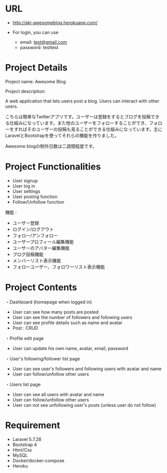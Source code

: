 # URL
* http://aki-awesomeblog.herokuapp.com/

* For login, you can use
    * email: test@gmail.com
    * password: testtest

# Project Details
Project name: Awesome Blog

Project description: 

A web application that lets users post a blog. Users can interact with other users. 

こちらは簡単なTwitterアプリです。ユーザーは登録をするとブログを投稿できる仕組みになっています。また他のユーザーをフォローすることができ、フォローをすればそのユーザーの投稿も見ることができる仕組みになっています。主にLaravelとBootstrapを使ってそれらの機能を作りました。

Awesome blogの制作日数は二週間程度です。

# Project Functionalities
* User signup
* User log in
* User settings
* User posting function
* Follow/Unfollow function

機能 :

* ユーザー登録
* ログイン/ログアウト
* フォロー/アンフォロー
* ユーザープロフィール編集機能
* ユーザーのアバター編集機能
* ブログ投稿機能
* メンバーリスト表示機能
* フォローユーザー、フォロワーリスト表示機能


# Project Contents
・Dashboard (homepage when logged in)
* User can see how many posts are posted
* User can see the number of followers and following users
* User can see profile details such as name and avatar
* Post : CRUD

・Profile edit page
* User can update his own name, avatar, email, password

・User's following/follower list page
* User can see user's followers and following users with avatar and name
* User can follow/unfollow other users


・Users list page
* User can see all users with avatar and name
* User can follow/unfollow other users
* User can not see unfollowing user's posts (unless user do not follow)

# Requirement
* Laravel 5.7.28
* Bootstrap 4
* Html/Css
* MySQL
* Docker/docker-compose
* Heroku
